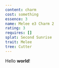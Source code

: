 ```yaml
---
content: charm
cost: something
essence: 3
name: Melee e3 Charm 2
rating: 3
requires: []
splat: Second Sunrise
trait: Melee
tree: Cutter
---
```


Hello **world**!

